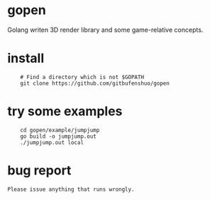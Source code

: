 # gopen
Golang writen 3D render library and some game-relative concepts.

# install

```
    # Find a directory which is not $GOPATH
    git clone https://github.com/gitbufenshuo/gopen
```

# try some examples

```
    cd gopen/example/jumpjump
    go build -o jumpjump.out
    ./jumpjump.out local
```

# bug report
    Please issue anything that runs wrongly.